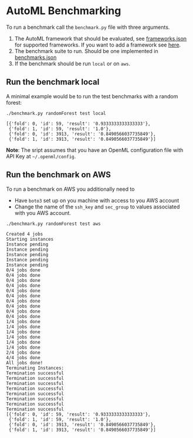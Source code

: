# AutoML Benchmarking

To run a benchmark call the `benchmark.py` file with three arguments.

1. The AutoML framework that should be evaluated, see [frameworks.json](resources/frameworks.json) for supported frameworks. If you want to add a framework see [here](docker/readme.md).
2. The benchmark suite to run. Should be one implemented in [benchmarks.json](resources/benchmarks.json)
3. If the benchmark should be run `local` or on `aws`.


## Run the benchmark local

A minimal example would be to run the test benchmarks with a random forest:

```
./benchmark.py randomForest test local

[{'fold': 0, 'id': 59, 'result': '0.9333333333333333'},
 {'fold': 1, 'id': 59, 'result': '1.0'},
 {'fold': 0, 'id': 3913, 'result': '0.8490566037735849'},
 {'fold': 1, 'id': 3913, 'result': '0.8490566037735849'}]

```

__Note__: The sript assumes that you have an OpenML configuration file with API Key at `~/.openml/config`.

## Run the benchmark on AWS

To run a benchmark on AWS you additionally need to

- Have `boto3` set up on you machine with access to you AWS account
- Change the name of the `ssh_key` and `sec_group` to values associated with you AWS account.

```
./benchmark.py randomForest test aws

Created 4 jobs
Starting instances
Instance pending
Instance pending
Instance pending
Instance pending
Instance pending
0/4 jobs done
0/4 jobs done
0/4 jobs done
0/4 jobs done
0/4 jobs done
0/4 jobs done
0/4 jobs done
0/4 jobs done
0/4 jobs done
0/4 jobs done
1/4 jobs done
1/4 jobs done
1/4 jobs done
1/4 jobs done
1/4 jobs done
1/4 jobs done
2/4 jobs done
4/4 jobs done
All jobs done!
Terminating Instances:
Termination successful
Termination successful
Termination successful
Termination successful
Termination successful
Termination successful
Termination successful
Termination successful
[{'fold': 0, 'id': 59, 'result': '0.9333333333333333'},
 {'fold': 1, 'id': 59, 'result': '1.0'},
 {'fold': 0, 'id': 3913, 'result': '0.8490566037735849'},
 {'fold': 1, 'id': 3913, 'result': '0.8490566037735849'}]

```
